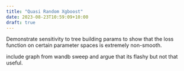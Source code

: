 ```yaml
---
title: "Quasi Random Xgboost"
date: 2023-08-23T10:59:09+10:00
draft: true
---
```


Demonstrate sensitivity to tree building params to show that the loss function
on certain parameter spaces is extremely non-smooth.

include graph from wandb sweep and argue that its flashy but not that useful.